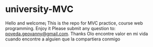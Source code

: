 # university-MVC

Hello and welcome¡ This is the repo for MVC practice, course web programming. Enjoy it
Please submit any question to: poveda.geovanny@gmail.com. Thanks Olo encontre valor en mi vida cuando encontre a alguien que la compartiera conmigo
